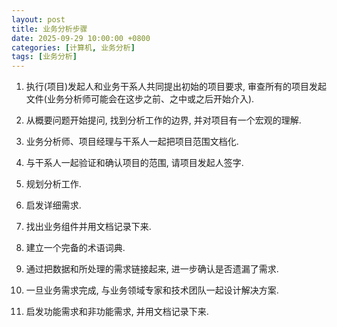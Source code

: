 ```yaml
---
layout: post
title: 业务分析步骤
date: 2025-09-29 10:00:00 +0800
categories: [计算机, 业务分析]
tags: [业务分析]
---
```


1. 执行(项目)发起人和业务干系人共同提出初始的项目要求, 审查所有的项目发起文件(业务分析师可能会在这步之前、之中或之后开始介入).

2. 从概要问题开始提问, 找到分析工作的边界, 并对项目有一个宏观的理解.

3. 业务分析师、项目经理与干系人一起把项目范围文档化.

4. 与干系人一起验证和确认项目的范围, 请项目发起人签字.

5. 规划分析工作.

6. 启发详细需求.

7. 找出业务组件并用文档记录下来.

8. 建立一个完备的术语词典.

9. 通过把数据和所处理的需求链接起来, 进一步确认是否遗漏了需求.

10. 一旦业务需求完成, 与业务领域专家和技术团队一起设计解决方案.

11. 启发功能需求和非功能需求, 并用文档记录下来.